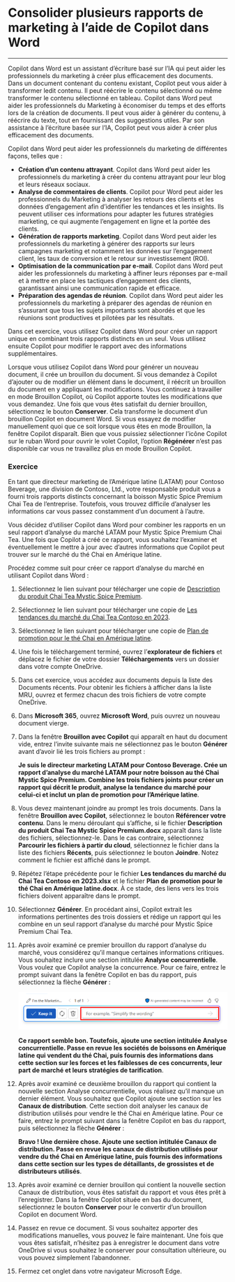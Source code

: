 # Consolider plusieurs rapports de marketing à l’aide de Copilot dans Word
---
Copilot dans Word est un assistant d’écriture basé sur l’IA qui peut aider les professionnels du marketing à créer plus efficacement des documents. Dans un document contenant du contenu existant, Copilot peut vous aider à transformer ledit contenu. Il peut réécrire le contenu sélectionné ou même transformer le contenu sélectionné en tableau. Copilot dans Word peut aider les professionnels du Marketing à économiser du temps et des efforts lors de la création de documents. Il peut vous aider à générer du contenu, à réécrire du texte, tout en fournissant des suggestions utiles. Par son assistance à l’écriture basée sur l’IA, Copilot peut vous aider à créer plus efficacement des documents.

Copilot dans Word peut aider les professionnels du marketing de différentes façons, telles que :

 -  **Création d’un contenu attrayant**. Copilot dans Word peut aider les professionnels du marketing à créer du contenu attrayant pour leur blog et leurs réseaux sociaux.
 -  **Analyse de commentaires de clients**. Copilot pour Word peut aider les professionnels du Marketing à analyser les retours des clients et les données d’engagement afin d’identifier les tendances et les insights. Ils peuvent utiliser ces informations pour adapter les futures stratégies marketing, ce qui augmente l’engagement en ligne et la portée des clients.
 -  **Génération de rapports marketing**. Copilot dans Word peut aider les professionnels du marketing à générer des rapports sur leurs campagnes marketing et notamment les données sur l’engagement client, les taux de conversion et le retour sur investissement (ROI).
 -  **Optimisation de la communication par e-mail**. Copilot dans Word peut aider les professionnels du marketing à affiner leurs réponses par e-mail et à mettre en place les tactiques d’engagement des clients, garantissant ainsi une communication rapide et efficace.
 -  **Préparation des agendas de réunion**. Copilot dans Word peut aider les professionnels du marketing à préparer des agendas de réunion en s’assurant que tous les sujets importants sont abordés et que les réunions sont productives et pilotées par les résultats.

Dans cet exercice, vous utilisez Copilot dans Word pour créer un rapport unique en combinant trois rapports distincts en un seul. Vous utilisez ensuite Copilot pour modifier le rapport avec des informations supplémentaires.

Lorsque vous utilisez Copilot dans Word pour générer un nouveau document, il crée un brouillon du document. Si vous demandez à Copilot d’ajouter ou de modifier un élément dans le document, il réécrit un brouillon du document en y appliquant les modifications. Vous continuez à travailler en mode Brouillon Copilot, où Copilot apporte toutes les modifications que vous demandez. Une fois que vous êtes satisfait du dernier brouillon, sélectionnez le bouton **Conserver**. Cela transforme le document d’un brouillon Copilot en document Word. Si vous essayez de modifier manuellement quoi que ce soit lorsque vous êtes en mode Brouillon, la fenêtre Copilot disparaît. Bien que vous puissiez sélectionner l’icône Copilot sur le ruban Word pour ouvrir le volet Copilot, l’option **Régénérer** n’est pas disponible car vous ne travaillez plus en mode Brouillon Copilot.

### Exercice

En tant que directeur marketing de l’Amérique latine (LATAM) pour Contoso Beverage, une division de Contoso, Ltd., votre responsable produit vous a fourni trois rapports distincts concernant la boisson Mystic Spice Premium Chai Tea de l’entreprise. Toutefois, vous trouvez difficile d’analyser les informations car vous passez constamment d’un document à l’autre.

Vous décidez d’utiliser Copilot dans Word pour combiner les rapports en un seul rapport d’analyse du marché LATAM pour Mystic Spice Premium Chai Tea. Une fois que Copilot a créé ce rapport, vous souhaitez l’examiner et éventuellement le mettre à jour avec d’autres informations que Copilot peut trouver sur le marché du thé Chai en Amérique latine.

Procédez comme suit pour créer ce rapport d’analyse du marché en utilisant Copilot dans Word :

1.  Sélectionnez le lien suivant pour télécharger une copie de [Description du produit Chai Tea Mystic Spice Premium](https://edxinteractivepage.blob.core.windows.net/ms-4004/Mystic%20Spice%20Premium%20Chai%20Tea%20product%20description.docx).
2.  Sélectionnez le lien suivant pour télécharger une copie de [Les tendances du marché du Chai Tea Contoso en 2023](https://edxinteractivepage.blob.core.windows.net/ms-4004/Contoso%20Chai%20Tea%20market%20trends%202023.docx).
3.  Sélectionnez le lien suivant pour télécharger une copie de [Plan de promotion pour le thé Chai en Amérique latine](https://edxinteractivepage.blob.core.windows.net/ms-4004/Promotion%20Plan%20for%20Chai%20Tea%20in%20Latin%20America.docx).
4.  Une fois le téléchargement terminé, ouvrez l’**explorateur de fichiers** et déplacez le fichier de votre dossier **Téléchargements** vers un dossier dans votre compte OneDrive.
5.  Dans cet exercice, vous accédez aux documents depuis la liste des Documents récents. Pour obtenir les fichiers à afficher dans la liste MRU, ouvrez et fermez chacun des trois fichiers de votre compte OneDrive.
6.  Dans **Microsoft 365**, ouvrez **Microsoft Word**, puis ouvrez un nouveau document vierge.
7.  Dans la fenêtre **Brouillon avec Copilot** qui apparaît en haut du document vide, entrez l’invite suivante mais ne sélectionnez pas le bouton **Générer** avant d’avoir lié les trois fichiers au prompt :
    
    **Je suis le directeur marketing LATAM pour Contoso Beverage. Crée un rapport d’analyse du marché LATAM pour notre boisson au thé Chai Mystic Spice Premium. Combine les trois fichiers joints pour créer un rapport qui décrit le produit, analyse la tendance du marché pour celui-ci et inclut un plan de promotion pour l’Amérique latine**.
8.  Vous devez maintenant joindre au prompt les trois documents. Dans la fenêtre **Brouillon avec Copilot**, sélectionnez le bouton **Référencer votre contenu**. Dans le menu déroulant qui s’affiche, si le fichier **Description du produit Chai Tea Mystic Spice Premium.docx** apparaît dans la liste des fichiers, sélectionnez-le. Dans le cas contraire, sélectionnez **Parcourir les fichiers à partir du cloud**, sélectionnez le fichier dans la liste des fichiers **Récents**, puis sélectionnez le bouton **Joindre**. Notez comment le fichier est affiché dans le prompt.
9.  Répétez l’étape précédente pour le fichier **Les tendances du marché du Chai Tea Contoso en 2023.xlsx** et le fichier **Plan de promotion pour le thé Chai en Amérique latine.docx**. À ce stade, des liens vers les trois fichiers doivent apparaître dans le prompt.
10. Sélectionnez **Générer**. En procédant ainsi, Copilot extrait les informations pertinentes des trois dossiers et rédige un rapport qui les combine en un seul rapport d’analyse du marché pour Mystic Spice Premium Chai Tea.
11. Après avoir examiné ce premier brouillon du rapport d’analyse du marché, vous considérez qu’il manque certaines informations critiques. Vous souhaitez inclure une section intitulée **Analyse concurrentielle**. Vous voulez que Copilot analyse la concurrence. Pour ce faire, entrez le prompt suivant dans la fenêtre Copilot en bas du rapport, puis sélectionnez la flèche **Générer** :
    
    ![Capture d’écran montrant la fenêtre de prompt Copilot qui apparaît en bas d’un document Word.](../media/copilot-window-word-a5ec12f6.png)
    
    
    **Ce rapport semble bon. Toutefois, ajoute une section intitulée Analyse concurrentielle. Passe en revue les sociétés de boissons en Amérique latine qui vendent du thé Chai, puis fournis des informations dans cette section sur les forces et les faiblesses de ces concurrents, leur part de marché et leurs stratégies de tarification**.
12. Après avoir examiné ce deuxième brouillon du rapport qui contient la nouvelle section Analyse concurrentielle, vous réalisez qu’il manque un dernier élément. Vous souhaitez que Copilot ajoute une section sur les **Canaux de distribution**. Cette section doit analyser les canaux de distribution utilisés pour vendre le thé Chai en Amérique latine. Pour ce faire, entrez le prompt suivant dans la fenêtre Copilot en bas du rapport, puis sélectionnez la flèche **Générer** :
    
    **Bravo ! Une dernière chose. Ajoute une section intitulée Canaux de distribution. Passe en revue les canaux de distribution utilisés pour vendre du thé Chai en Amérique latine, puis fournis des informations dans cette section sur les types de détaillants, de grossistes et de distributeurs utilisés**.
13. Après avoir examiné ce dernier brouillon qui contient la nouvelle section Canaux de distribution, vous êtes satisfait du rapport et vous êtes prêt à l’enregistrer. Dans la fenêtre Copilot située en bas du document, sélectionnez le bouton **Conserver** pour le convertir d’un brouillon Copilot en document Word.
14. Passez en revue ce document. Si vous souhaitez apporter des modifications manuelles, vous pouvez le faire maintenant. Une fois que vous êtes satisfait, n’hésitez pas à enregistrer le document dans votre OneDrive si vous souhaitez le conserver pour consultation ultérieure, ou vous pouvez simplement l’abandonner.
15. Fermez cet onglet dans votre navigateur Microsoft Edge.
